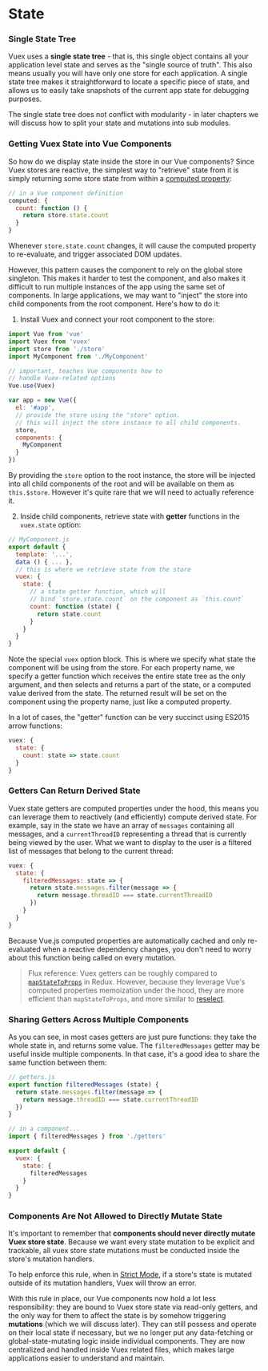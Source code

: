 # State

### Single State Tree

Vuex uses a **single state tree** - that is, this single object contains all your application level state and serves as the "single source of truth". This also means usually you will have only one store for each application. A single state tree makes it straightforward to locate a specific piece of state, and allows us to easily take snapshots of the current app state for debugging purposes.

The single state tree does not conflict with modularity - in later chapters we will discuss how to split your state and mutations into sub modules.

### Getting Vuex State into Vue Components

So how do we display state inside the store in our Vue components? Since Vuex stores are reactive, the simplest way to "retrieve" state from it is simply returning some store state from within a [computed property](http://vuejs.org/guide/computed.html):

``` js
// in a Vue component definition
computed: {
  count: function () {
    return store.state.count
  }
}
```

Whenever `store.state.count` changes, it will cause the computed property to re-evaluate, and trigger associated DOM updates.

However, this pattern causes the component to rely on the global store singleton. This makes it harder to test the component, and also makes it difficult to run multiple instances of the app using the same set of components. In large applications, we may want to "inject" the store into child components from the root component. Here's how to do it:

1. Install Vuex and connect your root component to the store:

  ``` js
  import Vue from 'vue'
  import Vuex from 'vuex'
  import store from './store'
  import MyComponent from './MyComponent'

  // important, teaches Vue components how to
  // handle Vuex-related options
  Vue.use(Vuex)

  var app = new Vue({
    el: '#app',
    // provide the store using the "store" option.
    // this will inject the store instance to all child components.
    store,
    components: {
      MyComponent
    }
  })
  ```

  By providing the `store` option to the root instance, the store will be injected into all child components of the root and will be available on them as `this.$store`. However it's quite rare that we will need to actually reference it.

2. Inside child components, retrieve state with **getter** functions in the `vuex.state` option:

  ``` js
  // MyComponent.js
  export default {
    template: '...',
    data () { ... },
    // this is where we retrieve state from the store
    vuex: {
      state: {
        // a state getter function, which will
        // bind `store.state.count` on the component as `this.count`
        count: function (state) {
          return state.count
        }
      }
    }
  }
  ```

  Note the special `vuex` option block. This is where we specify what state the component will be using from the store. For each property name, we specify a getter function which receives the entire state tree as the only argument, and then selects and returns a part of the state, or a computed value derived from the state. The returned result will be set on the component using the property name, just like a computed property.

  In a lot of cases, the "getter" function can be very succinct using ES2015 arrow functions:

  ``` js
  vuex: {
    state: {
      count: state => state.count
    }
  }
  ```

### Getters Can Return Derived State

Vuex state getters are computed properties under the hood, this means you can leverage them to reactively (and efficiently) compute derived state. For example, say in the state we have an array of `messages` containing all messages, and a `currentThreadID` representing a thread that is currently being viewed by the user. What we want to display to the user is a filtered list of messages that belong to the current thread:

``` js
vuex: {
  state: {
    filteredMessages: state => {
      return state.messages.filter(message => {
        return message.threadID === state.currentThreadID
      })
    }
  }
}
```

Because Vue.js computed properties are automatically cached and only re-evaluated when a reactive dependency changes, you don't need to worry about this function being called on every mutation.

> Flux reference: Vuex getters can be roughly compared to [`mapStateToProps`](https://github.com/rackt/react-redux/blob/master/docs/api.md#connectmapstatetoprops-mapdispatchtoprops-mergeprops-options) in Redux. However, because they leverage Vue's computed properties memoization under the hood, they are more efficient than `mapStateToProps`, and more similar to [reselect](https://github.com/reactjs/reselect).

### Sharing Getters Across Multiple Components

As you can see, in most cases getters are just pure functions: they take the whole state in, and returns some value. The `filteredMessages` getter may be useful inside multiple components. In that case, it's a good idea to share the same function between them:

``` js
// getters.js
export function filteredMessages (state) {
  return state.messages.filter(message => {
    return message.threadID === state.currentThreadID
  })
}
```

``` js
// in a component...
import { filteredMessages } from './getters'

export default {
  vuex: {
    state: {
      filteredMessages
    }
  }
}
```

### Components Are Not Allowed to Directly Mutate State

It's important to remember that **components should never directly mutate Vuex store state**. Because we want every state mutation to be explicit and trackable, all vuex store state mutations must be conducted inside the store's mutation handlers.

To help enforce this rule, when in [Strict Mode](strict.md), if a store's state is mutated outside of its mutation handlers, Vuex will throw an error.

With this rule in place, our Vue components now hold a lot less responsibility: they are bound to Vuex store state via read-only getters, and the only way for them to affect the state is by somehow triggering **mutations** (which we will discuss later). They can still possess and operate on their local state if necessary, but we no longer put any data-fetching or global-state-mutating logic inside individual components. They are now centralized and handled inside Vuex related files, which makes large applications easier to understand and maintain.
